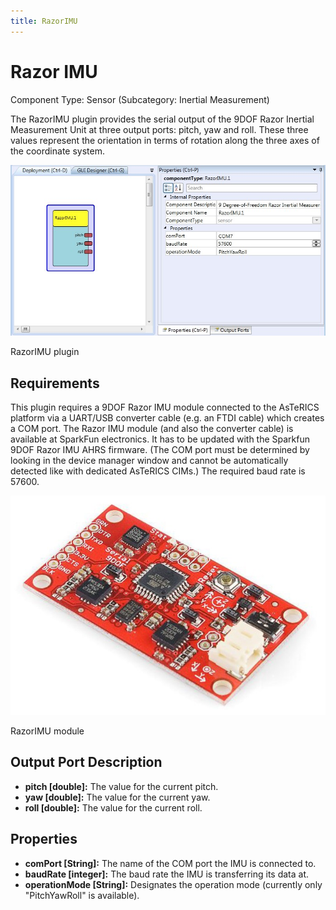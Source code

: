 ```yaml
---
title: RazorIMU
---
```


# Razor IMU

Component Type: Sensor (Subcategory: Inertial Measurement)

The RazorIMU plugin provides the serial output of the 9DOF Razor Inertial Measurement Unit at three output ports: pitch, yaw and roll. These three values represent the orientation in terms of rotation along the three axes of the coordinate system.

![Screenshot: RazorIMU plugin](./img/razorimu.jpg "Screenshot: RazorIMU plugin")

RazorIMU plugin

## Requirements

This plugin requires a 9DOF Razor IMU module connected to the AsTeRICS platform via a UART/USB converter cable (e.g. an FTDI cable) which creates a COM port. The Razor IMU module (and also the converter cable) is available at SparkFun electronics. It has to be updated with the Sparkfun 9DOF Razor IMU AHRS firmware. (The COM port must be determined by looking in the device manager window and cannot be automatically detected like with dedicated AsTeRICS CIMs.) The required baud rate is 57600.

![RazorIMU](./img/razorimu_picture.jpg "RazorIMU")

RazorIMU module

## Output Port Description

*   **pitch \[double\]:** The value for the current pitch.
*   **yaw \[double\]:** The value for the current yaw.
*   **roll \[double\]:** The value for the current roll.

## Properties

*   **comPort \[String\]:** The name of the COM port the IMU is connected to.
*   **baudRate \[integer\]:** The baud rate the IMU is transferring its data at.
*   **operationMode \[String\]:** Designates the operation mode (currently only "PitchYawRoll" is available).